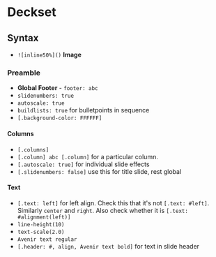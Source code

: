 # Deckset

## Syntax

- `![inline50%]()` **Image**
        
			
### **Preamble**

- **Global Footer** - `footer: abc` 
- `slidenumbers: true` 
- `autoscale: true`
- `buildlists: true` for bulletpoints in sequence
- `[.background-color: FFFFFF]`

#### Columns
- `[.columns]` 
- `[.column] abc [.column]` for a particular column.
- `[.autoscale: true]` for individual slide effects
- `[.slidenumbers: false]` use this for title slide, rest global
	

#### Text

- `[.text: left]` for left align. Check this that it's not `[.text: #left]`. Similarly `center` and `right`. Also check whether it is `[.text: #alignment(left)]`
- `line-height(10)`
- `text-scale(2.0)`
- `Avenir text regular`
- `[.header: #, align, Avenir text bold]` for text in slide header